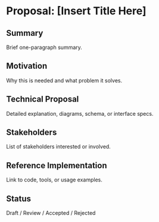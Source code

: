 # Proposal: [Insert Title Here]

## Summary
Brief one-paragraph summary.

## Motivation
Why this is needed and what problem it solves.

## Technical Proposal
Detailed explanation, diagrams, schema, or interface specs.

## Stakeholders
List of stakeholders interested or involved.

## Reference Implementation
Link to code, tools, or usage examples.

## Status
Draft / Review / Accepted / Rejected

